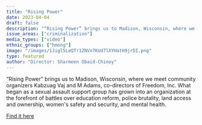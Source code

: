 ```yaml
---
title: "Rising Power"
date: 2023-04-04
draft: false
description: "“Rising Power” brings us to Madison, Wisconsin, where we meet community organizers Kabzuag Vaj and M Adams, co-directors of Freedom, Inc. What began as a sexual assault support group has grown into an organization at the forefront of battles over education reform, police brutality, land access and ownership, women's safety and security, and mental health."
issue_areas: ["criminalization"]
media_types: ["video"]
ethnic_groups: ["hmong"]
image: "/images/1Jigl5LeQTr1ZNVn7KUd7lXYHatH9jrDI.png"
type: featured
author: "Director: Sharmeen Obaid-Chinoy"
---
```


“Rising Power” brings us to Madison, Wisconsin, where we meet community organizers Kabzuag Vaj and M Adams, co-directors of Freedom, Inc. What began as a sexual assault support group has grown into an organization at the forefront of battles over education reform, police brutality, land access and ownership, women's safety and security, and mental health.

[Find it here](https://fundamental-film.com/rising-power/)
